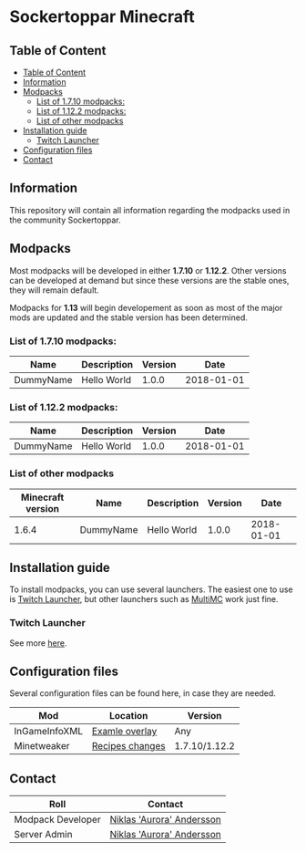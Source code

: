 # Sockertoppar Minecraft

## Table of Content

- [Table of Content](#table-of-content)
- [Information](#information)
- [Modpacks](#modpacks)
  * [List of 1.7.10 modpacks:](#list-of-1710-modpacks-)
  * [List of 1.12.2 modpacks:](#list-of-1122-modpacks-)
  * [List of other modpacks](#list-of-other-modpacks)
- [Installation guide](#installation-guide)
  * [Twitch Launcher](#twitch-launcher)
- [Configuration files](#configuration-files)
- [Contact](#contact)

## Information

This repository will contain all information regarding the modpacks used in the community Sockertoppar.

## Modpacks

Most modpacks will be developed in either **1.7.10** or **1.12.2**. Other versions can be developed at demand but since these versions are the stable ones, they will remain default.

Modpacks for **1.13** will begin developement as soon as most of the major mods are updated and the stable version has been determined.

### List of 1.7.10 modpacks:

| Name | Description | Version | Date |
| -----| ----------- | ------- | ---- |
| DummyName | Hello World | 1.0.0 | 2018-01-01 |

### List of 1.12.2 modpacks:

| Name | Description | Version | Date |
| -----| ----------- | ------- | ---- |
| DummyName | Hello World | 1.0.0 | 2018-01-01 |

### List of other modpacks

| Minecraft version | Name | Description | Version | Date |
| ----------------- | ---- | ----------- | ------- | ---- |
| 1.6.4 | DummyName | Hello World | 1.0.0 | 2018-01-01 |

## Installation guide

To install modpacks, you can use several launchers. The easiest one to use is [Twitch Launcher](https://app.twitch.tv/download), but other launchers such as [MultiMC](https://multimc.org/#Download) work just fine.

### Twitch Launcher

See more [here](guide/twitch_launcher_installation_guide.md).

## Configuration files

Several configuration files can be found here, in case they are needed. 

| Mod | Location | Version |
| --- | -------- | ------- |
| InGameInfoXML | [Examle overlay](config/ingameinfoxml/InGameInfo.xml) | Any |
| Minetweaker | [Recipes changes](config/minetweaker) | 1.7.10/1.12.2 |

## Contact

| Roll | Contact |
| ---- | ------- |
| Modpack Developer | [Niklas 'Aurora' Andersson](https://github.com/AuroraBTH) |
| Server Admin | [Niklas 'Aurora' Andersson](https://github.com/AuroraBTH) |
